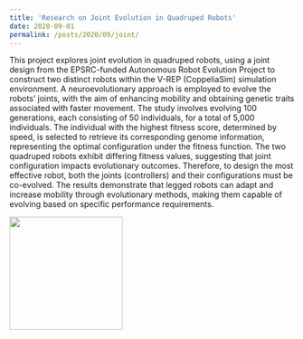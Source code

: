 ```yaml
---
title: 'Research on Joint Evolution in Quadruped Robots'
date: 2020-09-01
permalink: /posts/2020/09/joint/
---
```


This project explores joint evolution in quadruped robots, using a joint design from the EPSRC-funded Autonomous Robot Evolution Project to construct two distinct robots within the V-REP (CoppeliaSim) simulation environment. A neuroevolutionary approach is employed to evolve the robots’ joints, with the aim of enhancing mobility and obtaining genetic traits associated with faster movement. The study involves evolving 100 generations, each consisting of 50 individuals, for a total of 5,000 individuals. The individual with the highest fitness score, determined by speed, is selected to retrieve its corresponding genome information, representing the optimal configuration under the fitness function. The two quadruped robots exhibit differing fitness values, suggesting that joint configuration impacts evolutionary outcomes. Therefore, to design the most effective robot, both the joints (controllers) and their configurations must be co-evolved. The results demonstrate that legged robots can adapt and increase mobility through evolutionary methods, making them capable of evolving based on specific performance requirements.
<div style="display: flex; align-items: center;">
  <img src='/images/joint.png' style="height: 200px;">
</div>
